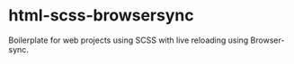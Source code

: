 # html-scss-browsersync
Boilerplate for web projects using SCSS with live reloading using Browser-sync.
